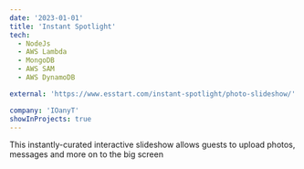 ```yaml
---
date: '2023-01-01'
title: 'Instant Spotlight'
tech:
  - NodeJs
  - AWS Lambda
  - MongoDB
  - AWS SAM
  - AWS DynamoDB

external: 'https://www.esstart.com/instant-spotlight/photo-slideshow/'

company: 'IOanyT'
showInProjects: true
---
```


This instantly-curated interactive slideshow allows guests to upload photos, messages and more on to the big screen
